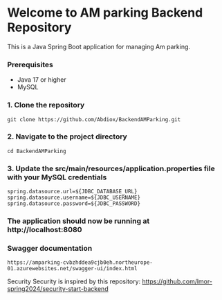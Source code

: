 # Welcome to AM parking Backend Repository 
This is a Java Spring Boot application for managing Am parking.


### Prerequisites
- Java 17 or higher
- MySQL


### 1. Clone the repository 
```
git clone https://github.com/Abdiox/BackendAMParking.git
```
### 2. Navigate to the project directory
```
cd BackendAMParking
```
### 3. Update the src/main/resources/application.properties file with your MySQL credentials
```
spring.datasource.url=${JDBC_DATABASE_URL}
spring.datasource.username=${JDBC_USERNAME}
spring.datasource.password=${JDBC_PASSWORD}
```

### The application should now be running at http://localhost:8080


### Swagger documentation
```
https://amparking-cvbzhddea9cjb0eh.northeurope-01.azurewebsites.net/swagger-ui/index.html
```


Security
Security is inspired by this repository:
https://github.com/lmor-spring2024/security-start-backend
